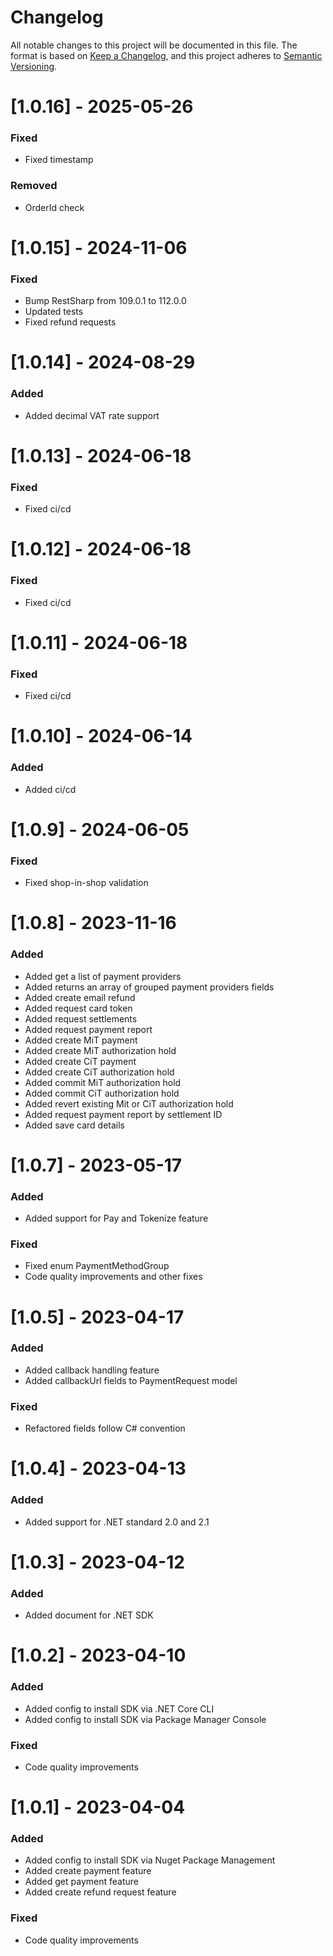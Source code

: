 # Changelog

All notable changes to this project will be documented in this file.
The format is based on [Keep a Changelog](https://keepachangelog.com/en/1.0.0/), and this project adheres to [Semantic Versioning](https://semver.org/spec/v2.0.0.html).

# [1.0.16] - 2025-05-26
### Fixed
- Fixed timestamp
### Removed
- OrderId check

# [1.0.15] - 2024-11-06
### Fixed
- Bump RestSharp from 109.0.1 to 112.0.0
- Updated tests
- Fixed refund requests

# [1.0.14] - 2024-08-29
### Added
- Added decimal VAT rate support

# [1.0.13] - 2024-06-18
### Fixed
- Fixed ci/cd

# [1.0.12] - 2024-06-18
### Fixed
- Fixed ci/cd

# [1.0.11] - 2024-06-18
### Fixed
- Fixed ci/cd

# [1.0.10] - 2024-06-14
### Added
- Added ci/cd

# [1.0.9] - 2024-06-05
### Fixed
- Fixed shop-in-shop validation

# [1.0.8] - 2023-11-16
### Added
- Added get a list of payment providers
- Added returns an array of grouped payment providers fields
- Added create email refund
- Added request card token
- Added request settlements
- Added request payment report
- Added create MiT payment
- Added create MiT authorization hold
- Added create CiT payment
- Added create CiT authorization hold
- Added commit MiT authorization hold
- Added commit CiT authorization hold
- Added revert existing Mit or CiT authorization hold
- Added request payment report by settlement ID
- Added save card details

# [1.0.7] - 2023-05-17
### Added
- Added support for Pay and Tokenize feature
### Fixed
- Fixed enum PaymentMethodGroup
- Code quality improvements and other fixes

# [1.0.5] - 2023-04-17
### Added
- Added callback handling feature
- Added  callbackUrl fields to PaymentRequest model
### Fixed
- Refactored fields follow C# convention

# [1.0.4] - 2023-04-13
### Added
- Added support for .NET standard 2.0 and 2.1

# [1.0.3] - 2023-04-12
### Added
- Added document for .NET SDK

# [1.0.2] - 2023-04-10
### Added
- Added config to install SDK via .NET Core CLI
- Added config to install SDK via Package Manager Console
### Fixed
- Code quality improvements


# [1.0.1] - 2023-04-04
### Added
- Added config to install SDK via Nuget Package Management
- Added create payment feature
- Added get payment feature
- Added create refund request feature
### Fixed
- Code quality improvements
